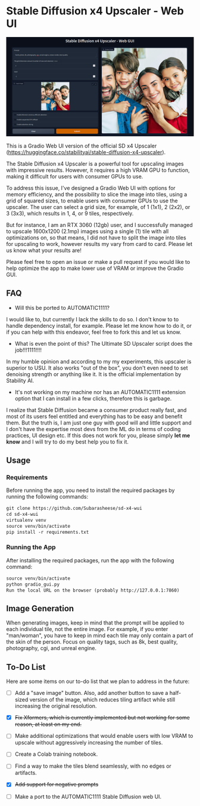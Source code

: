 # Stable Diffusion x4 Upscaler - Web UI

![upscaler](image.png)


This is a Gradio Web UI version of the official SD x4 Upscaler (https://huggingface.co/stabilityai/stable-diffusion-x4-upscaler).

The Stable Diffusion x4 Upscaler is a powerful tool for upscaling images with impressive results. However, it requires a high VRAM GPU to function, making it difficult for users with consumer GPUs to use.

To address this issue, I've designed a Gradio Web UI with options for memory efficiency, and the possibility to slice the image into tiles, using a grid of squared sizes, to enable users with consumer GPUs to use the upscaler. The user can select a grid size, for example, of 1 (1x1), 2 (2x2), or 3 (3x3), which results in 1, 4, or 9 tiles, respectively.

But for instance, I am an RTX 3060 (12gb) user, and I successfully managed to upscale 1600x1200 (2.1mp) images using a single (1) tile with all optimizations on, so that means, I did not have to split the image into tiles for upscaling to work, however results my vary from card to card. Please let us know what your results are! 

Please feel free to open an issue or make a pull request if you would like to help optimize the app to make lower use of VRAM or improve the Gradio GUI.



## FAQ

- Will this be ported to AUTOMATIC1111?

I would like to, but currently I lack the skills to do so. I don't know to to handle dependency install, for example. Please let me know how to do it, or if you can help with this endeavor, feel free to fork this and let us know.

- What is even the point of this? The Ultimate SD Upscaler script does the job!!!1111!!!!

In my humble opinion and according to my my experiments, this upscaler is superior to USU. It also works "out of the box", you don't even need to set denoising strength or anything like it. It is the official implementation by Stability AI.

- It's not working on my machine nor has an AUTOMATIC1111 extension option that I can install in a few clicks, therefore this is garbage.

I realize that Stable Diffusion became a consumer product really fast, and most of its users feel entitled and everything has to be easy and benefit them. But the truth is, I am just one guy with good will and little support and I don't have the expertise most devs from the ML do in terms of coding practices, UI design etc. If this does not work for you, please simply **let me know** and I will try to do my best help you to fix it.

## Usage
### Requirements

Before running the app, you need to install the required packages by running the following commands:

```
git clone https://github.com/Subarasheese/sd-x4-wui
cd sd-x4-wui
virtualenv venv
source venv/bin/activate
pip install -r requirements.txt
```
### Running the App

After installing the required packages, run the app with the following command:

```
source venv/bin/activate
python gradio_gui.py
Run the local URL on the browser (probably http://127.0.0.1:7860)
```
## Image Generation

When generating images, keep in mind that the prompt will be applied to each individual tile, not the entire image. For example, if you enter "man/woman", you have to keep in mind each tile may only contain a part of the skin of the person. Focus on quality tags, such as 8k, best quality, photography, cgi, and unreal engine.


## To-Do List

Here are some items on our to-do list that we plan to address in the future:

- [ ] Add a "save image" button. Also, add another button to save a half-sized version of the image, which reduces tiling artifact while still increasing the original resolution.
- [X] ~~Fix Xformers, which is currently implemented but not working for some reason, at least on my end.~~
- [ ] Make additional optimizations that would enable users with low VRAM to upscale without aggressively increasing the number of tiles.
- [ ] Create a Colab training notebook.
- [ ] Find a way to make the tiles blend seamlessly, with no edges or artifacts.
- [X] ~~Add support for negative prompts~~
- [ ] Make a port to the AUTOMATIC1111 Stable Diffusion web UI.

